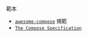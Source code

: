 範本
- [`awesome-compose`](https://github.com/docker/awesome-compose)
規範
- [`The Compose Specification`](https://github.com/compose-spec/compose-spec/blob/master/spec.md)
